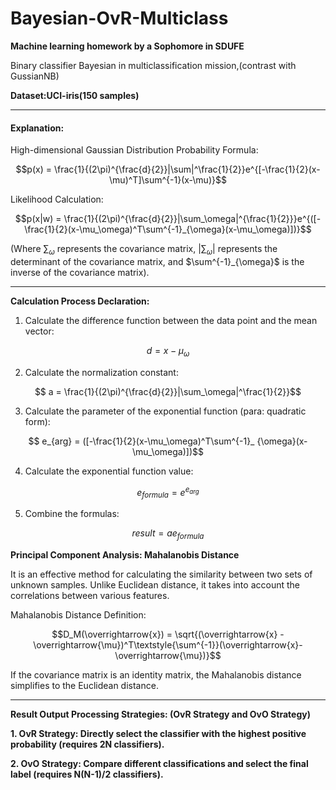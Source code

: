 # Bayesian-OvR-Multiclass

**Machine learning homework by a Sophomore in SDUFE**

Binary classifier Bayesian in multiclassification mission,(contrast with GussianNB)

**Dataset:UCI-iris(150 samples)**
***
#### **Explanation:**

High-dimensional Gaussian Distribution Probability Formula:

$$p(x) = \frac{1}{(2\pi)^{\frac{d}{2}}|\sum|^\frac{1}{2}}e^{[-\frac{1}{2}(x-\mu)^T]\sum^{-1}(x-\mu)}$$

Likelihood Calculation:

$$p(x|w) = \frac{1}{(2\pi)^{\frac{d}{2}}|\sum_\omega|^{\frac{1}{2}}}e^{([-\frac{1}{2}(x-\mu_\omega)^T\sum^{-1}_{\omega}(x-\mu_\omega)])}$$

(Where $\sum_\omega$ represents the covariance matrix, $|\sum_\omega|$ represents the determinant of the covariance matrix, and $\sum^{-1}_{\omega}$ is the inverse of the covariance matrix).

***
**Calculation Process Declaration:**

1. Calculate the difference function between the data point and the mean vector:

$$ d = x - \mu_\omega$$

2. Calculate the normalization constant:

$$ a = \frac{1}{(2\pi)^{\frac{d}{2}}|\sum_\omega|^\frac{1}{2}}$$

3. Calculate the parameter of the exponential function (para: quadratic form):

$$ e_{arg} = ([-\frac{1}{2}(x-\mu_\omega)^T\sum^{-1}_ {\omega}(x-\mu_\omega)])$$

4. Calculate the exponential function value:

$$e_{formula} = e^{e_{arg}}$$

5. Combine the formulas:

$$result = ae_{formula}$$

**Principal Component Analysis: Mahalanobis Distance**

It is an effective method for calculating the similarity between two sets of unknown samples. Unlike Euclidean distance, it takes into account the correlations between various features.

Mahalanobis Distance Definition:

$$D_M(\overrightarrow{x}) = \sqrt{(\overrightarrow{x} - \overrightarrow{\mu})^T\textstyle{\sum^{-1}}(\overrightarrow{x}-\overrightarrow{\mu})}$$

If the covariance matrix is an identity matrix, the Mahalanobis distance simplifies to the Euclidean distance.

***

**Result Output Processing Strategies: (OvR Strategy and OvO Strategy)**

**1. OvR Strategy: Directly select the classifier with the highest positive probability (requires 2N classifiers).**

**2. OvO Strategy: Compare different classifications and select the final label (requires N(N-1)/2 classifiers).**
